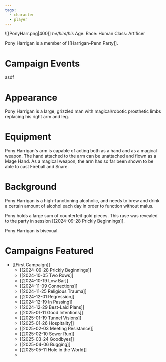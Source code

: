 ```yaml
---
tags:
  - character
  - player
---
```

![[PonyHarr.png|400]]
_he/him/his_
Age:
Race: Human
Class: Artificer

Pony Harrigan is a member of [[Harrigan-Penn Party]].

# Campaign Events

asdf

# Appearance

Pony Harrigan is a large, grizzled man with magical/robotic prosthetic limbs replacing his right arm and leg.

# Equipment

Pony Harrigan's arm is capable of acting both as a hand and as a magical weapon. The hand attached to the arm can be unattached and flown as a Mage Hand. As a magical weapon, the arm has so far been shown to be able to cast Fireball and Snare.

# Background

Pony Harrigan is a high-functioning alcoholic, and needs to brew and drink a certain amount of alcohol each day in order to function without malus.

Pony holds a large sum of counterfeit gold pieces. This ruse was revealed to the party in session [[2024-09-28 Prickly Beginnings]].

Pony Harrigan is bisexual.

# Campaigns Featured

- [[First Campaign]]
	- [[2024-09-28 Prickly Beginnings]]
	- [[2024-10-05 Two Rows]]
	- [[2024-10-19 Low Bar]]
	- [[2024-11-09 Connections]]
	- [[2024-11-25 Religious Trauma]]
	- [[2024-12-01 Regression]]
	- [[2024-12-19 In Passing]]
	- [[2024-12-29 Best-Laid Plans]]
	- [[2025-01-11 Good Intentions]]
	- [[2025-01-19 Tunnel Visions]]
	- [[2025-01-26 Hospitality]]
	- [[2025-02-03 Meeting Resistance]]
	- [[2025-02-10 Sewer Run]]
	- [[2025-03-24 Goodbyes]]
	- [[2025-04-06 Bugging]]
	- [[2025-05-11 Hole in the World]]
	- 



